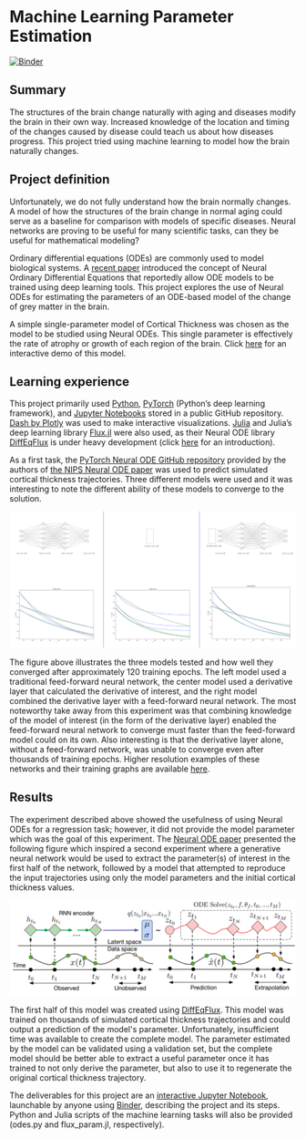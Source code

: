 # Machine Learning Parameter Estimation
[![Binder](https://mybinder.org/badge_logo.svg)](https://mybinder.org/v2/gh/mtl-brainhack-school-2019/AtrophiedBrain-machine-learning-parameter-estimation/master)
## Summary
The structures of the brain change naturally with aging and diseases modify the brain in their own way. Increased knowledge of the location and timing of the changes caused by disease could teach us about how diseases progress. This project tried using machine learning to model how the brain naturally changes.

## Project definition
Unfortunately, we do not fully understand how the brain normally changes. A model of how the structures of the brain change in normal aging could serve as a baseline for comparison with models of specific diseases. Neural networks are proving to be useful for many scientific tasks, can they be useful for mathematical modeling?

Ordinary differential equations (ODEs) are commonly used to model biological systems. A [recent paper](https://arxiv.org/abs/1806.07366) introduced the concept of Neural Ordinary Differential Equations that reportedly allow ODE models to be trained using deep learning tools. This project explores the use of Neural ODEs for estimating the parameters of an ODE-based model of the change of grey matter in the brain.

A simple single-parameter model of Cortical Thickness was chosen as the model to be studied using Neural ODEs. This single parameter is effectively the rate of atrophy or growth of each region of the brain. Click [here](https://mybinder.org/v2/gh/mtl-brainhack-school-2019/AtrophiedBrain-machine-learning-parameter-estimation/master) for an interactive demo of this model.

## Learning experience
This project primarily used [Python](https://www.python.org/), [PyTorch](https://pytorch.org/) (Python’s deep learning framework), and [Jupyter Notebooks](https://jupyter.org/) stored in a public GitHub repository. [Dash by Plotly](https://plot.ly/dash/) was used to make interactive visualizations. [Julia](https://julialang.org/) and Julia’s deep learning library [Flux.jl](https://fluxml.ai/) were also used, as their Neural ODE library [DiffEqFlux](https://github.com/JuliaDiffEq/DiffEqFlux.jl) is under heavy development (click [here](https://www.youtube.com/watch?v=5ZgEp36E71Y&amp=&index=37&amp=&t=0s) for an introduction).

As a first task, the [PyTorch Neural ODE GitHub repository](https://github.com/rtqichen/torchdiffeq) provided by the authors of [the NIPS Neural ODE paper](https://arxiv.org/abs/1806.07366) was used to predict simulated cortical thickness trajectories. Three different models were used and it was interesting to note the different ability of these models to converge to the solution.

<img src="https://github.com/mtl-brainhack-school-2019/AtrophiedBrain-machine-learning-parameter-estimation/raw/master/figures/all_3_011.PNG" width=800>

The figure above illustrates the three models tested and how well they converged after approximately 120 training epochs. The left model used a traditional feed-forward neural network, the center model used a derivative layer that calculated the derivative of interest, and the right model combined the derivative layer with a feed-forward neural network. The most noteworthy take away from this experiment was that combining knowledge of the model of interest (in the form of the derivative layer) enabled the feed-forward neural network to converge must faster than the feed-forward model could on its own. Also interesting is that the derivative layer alone, without a feed-forward network, was unable to converge even after thousands of training epochs. Higher resolution examples of these networks and their training graphs are available [here](https://mybinder.org/v2/gh/mtl-brainhack-school-2019/AtrophiedBrain-machine-learning-parameter-estimation/master).

## Results
The experiment described above showed the usefulness of using Neural ODEs for a regression task; however, it did not provide the model parameter which was the goal of this experiment. The [Neural ODE paper](https://arxiv.org/abs/1806.07366) presented the following figure which inspired a second experiment where a generative neural network would be used to extract the parameter(s) of interest in the first half of the network, followed by a model that attempted to reproduce the input trajectories using only the model parameters and the initial cortical thickness values.

<img src="https://github.com/mtl-brainhack-school-2019/AtrophiedBrain-machine-learning-parameter-estimation/raw/master/figures/generator_nn.PNG">

The first half of this model was created using [DiffEqFlux](https://github.com/JuliaDiffEq/DiffEqFlux.jl). This model was trained on thousands of simulated cortical thickness trajectories and could output a prediction of the model's parameter. Unfortunately, insufficient time was available to create the complete model. The parameter estimated by the model can be validated using a validation set, but the complete model should be better able to extract a useful parameter once it has trained to not only derive the parameter, but also to use it to regenerate the original cortical thickness trajectory.

The deliverables for this project are an [interactive Jupyter Notebook](https://mybinder.org/v2/gh/mtl-brainhack-school-2019/AtrophiedBrain-machine-learning-parameter-estimation/master), launchable by anyone using [Binder](https://mybinder.org/), describing the project and its steps. Python and Julia scripts of the machine learning tasks will also be provided (odes.py and flux_param.jl, respectively).

